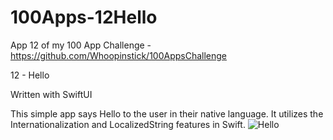 # 100Apps-12Hello

App 12 of my 100 App Challenge - https://github.com/Whoopinstick/100AppsChallenge

12 - Hello

Written with SwiftUI

This simple app says Hello to the user in their native language.  It utilizes the Internationalization and LocalizedString features in Swift.
![Hello](./Hello.gif)
